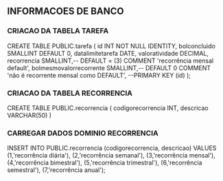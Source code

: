 ##	INFORMACOES DE BANCO

### CRIACAO DA TABELA TAREFA 
CREATE TABLE PUBLIC.tarefa (
	id INT NOT NULL IDENTITY,
	bolconcluido  SMALLINT DEFAULT 0,
	datalimitetarefa DATE,
	valoratividade DECIMAL,
	recorrencia SMALLINT,-- DEFAULT = (3) COMMENT 'recorrência  mensal default',
	bolmesmovalorrecorrente SMALLINT,-- DEFAULT 0 COMMENT 'não é recorrente mensal como DEFAULT',
	--PRIMARY KEY (id)
);

### CRIACAO DA TABELA RECORRENCIA
CREATE TABLE PUBLIC.recorrencia (
	codigorecorrencia INT,
	descricao VARCHAR(50)
)

### CARREGAR DADOS DOMINIO RECORRENCIA
INSERT INTO  PUBLIC.recorrencia (codigorecorrencia, descricao) VALUES
(1,'recorrência diária'),
(2,'recorrência semanal'),
(3,'recorrência mensal'),
(4,'recorrência bimestral'),
(5,'recorrência trimestral'),
(6,'recorrência semestral'),
(7,'recorrência anual');

